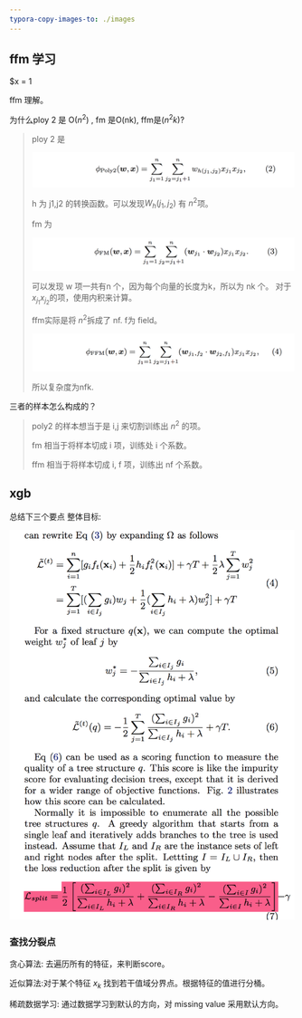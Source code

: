 ```yaml
---
typora-copy-images-to: ./images
---
```


## ffm 学习

$x = 1 

ffm 理解。

为什么ploy 2 是 O($n^2$) , fm 是O(nk), ffm是($n^2 k$)?

>  ploy 2 是
>
> ![382AE2B4-8FEA-4B40-A99C-93C32AF23249](images/382AE2B4-8FEA-4B40-A99C-93C32AF23249.png)
>
> h 为 j1,j2 的转换函数。可以发现$W_h(j_1,j_2)$ 有 $n^2$项。
>
> fm 为 
>
> ![B566DF9C-3CF0-4FE3-AC84-0A3F91A5CD55](images/B566DF9C-3CF0-4FE3-AC84-0A3F91A5CD55.png)
>
> 可以发现 w 项一共有n 个，因为每个向量的长度为k，所以为 nk 个。 对于 $x_{j_1}$$x_{j_2}$的项，使用内积来计算。
>
> ffm实际是将 $n^2$拆成了 nf. f为 field。
>
> ![89967534-4C51-48C4-B8B1-B19C9594DC15](images/89967534-4C51-48C4-B8B1-B19C9594DC15.png)
>
> 所以复杂度为nfk.



三者的样本怎么构成的？

> poly2 的样本想当于是 i,j 来切割训练出 $n^2$ 的项。
>
> fm 相当于将样本切成 i 项，训练处 i 个系数。
>
> ffm 相当于将样本切成   i, f 项，训练出 nf 个系数。



## xgb

总结下三个要点
整体目标:

![59B224B5-F6C0-4703-84F1-5552B4A736C3](images/59B224B5-F6C0-4703-84F1-5552B4A736C3.png)



### 查找分裂点

贪心算法: 去遍历所有的特征，来判断score。

近似算法:对于某个特征 $x_k$ 找到若干值域分界点。根据特征的值进行分桶。

稀疏数据学习: 通过数据学习到默认的方向，对 missing value 采用默认方向。

### 

